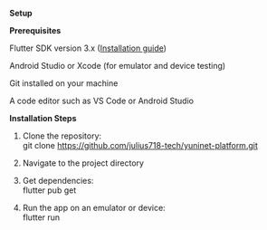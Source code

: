 ﻿**Setup**

**Prerequisites**

Flutter SDK version 3.x ([Installation guide](https://flutter.dev/docs/get-started/install))  

Android Studio or Xcode (for emulator and device testing)  

Git installed on your machine  

A code editor such as VS Code or Android Studio

**Installation Steps**

1. Clone the repository:  
   git clone https://github.com/julius718-tech/yuninet-platform.git  

2. Navigate to the project directory  

3. Get dependencies:  
   flutter pub get  

4. Run the app on an emulator or device:  
   flutter run
